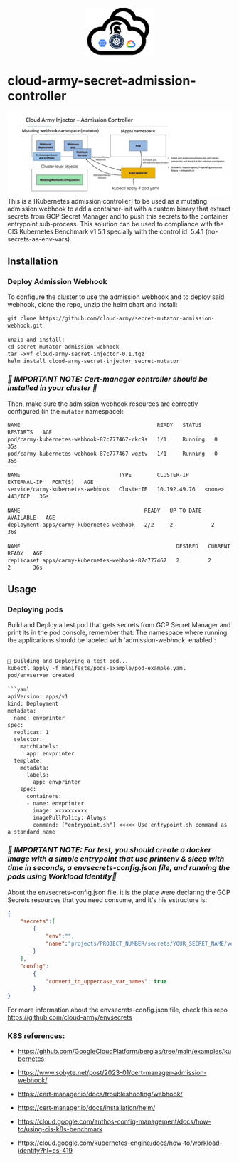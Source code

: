 <p align="center">
    <img src="/img/logo.png" width="30%" align="center">
</p>

# cloud-army-secret-admission-controller


![](/img/2023-04-13_19-04.png) 
This is a [Kubernetes admission controller] to be used as a mutating admission webhook to add a container-init with a custom binary that extract secrets from GCP Secret Manager and to push this secrets to the container entrypoint sub-process. This solution can be used to compliance with the CIS Kubernetes Benchmark v1.5.1 specially with the control id: 5.4.1 (no-secrets-as-env-vars).

## Installation

### Deploy Admission Webhook
To configure the cluster to use the admission webhook and to deploy said webhook, clone the repo, unzip the helm chart and install:
```
git clone https://github.com/cloud-army/secret-mutator-admission-webhook.git

unzip and install:
cd secret-mutator-admission-webhook
tar -xvf cloud-army-secret-injector-0.1.tgz
helm install cloud-army-secret-injector secret-mutator

```
### _🚨 IMPORTANT NOTE: Cert-manager controller should be installed in your cluster 🚨_

Then, make sure the admission webhook resources are correctly configured (in the `mutator` namespace):
```
NAME                                           READY   STATUS    RESTARTS   AGE
pod/carmy-kubernetes-webhook-87c777467-rkc9s   1/1     Running   0          35s
pod/carmy-kubernetes-webhook-87c777467-wqztv   1/1     Running   0          35s

NAME                               TYPE        CLUSTER-IP     EXTERNAL-IP   PORT(S)   AGE
service/carmy-kubernetes-webhook   ClusterIP   10.192.49.76   <none>        443/TCP   36s

NAME                                       READY   UP-TO-DATE   AVAILABLE   AGE
deployment.apps/carmy-kubernetes-webhook   2/2     2            2           36s

NAME                                                 DESIRED   CURRENT   READY   AGE
replicaset.apps/carmy-kubernetes-webhook-87c777467   2         2         2       36s

```
## Usage
### Deploying pods
Build and Deploy a test pod that gets secrets from GCP Secret Manager and print its in the pod console, remember that: The namespace where running the applications should be labeled with 'admission-webhook: enabled':
```

🚀 Building and Deploying a test pod...
kubectl apply -f manifests/pods-example/pod-example.yaml
pod/envserver created

```yaml
apiVersion: apps/v1
kind: Deployment
metadata:
  name: envprinter
spec:
  replicas: 1
  selector:
    matchLabels:
      app: envprinter
  template:
    metadata:
      labels:
        app: envprinter
    spec:
      containers:
      - name: envprinter
        image: xxxxxxxxxx
        imagePullPolicy: Always
        command: ["entrypoint.sh"] <<<<< Use entrypoint.sh command as a standard name

```

### _🚨 IMPORTANT NOTE: For test, you should create a docker image with a simple entrypoint that use printenv & sleep with time in seconds, a envsecrets-config.json file, and running the pods using Workload Identity🚨_

About the envsecrets-config.json file, it is the place were declaring the GCP Secrets resources that you need consume, and it's his estructure is:

```json
{
    "secrets":[
        {
            "env":"",
            "name":"projects/PROJECT_NUMBER/secrets/YOUR_SECRET_NAME/versions/latest"
        }
    ],
    "config":
        {
            "convert_to_uppercase_var_names": true
        }
}
```
For more information about the envsecrets-config.json file, check this repo https://github.com/cloud-army/envsecrets

### K8S references:

- https://github.com/GoogleCloudPlatform/berglas/tree/main/examples/kubernetes

- https://www.sobyte.net/post/2023-01/cert-manager-admission-webhook/

- https://cert-manager.io/docs/troubleshooting/webhook/

- https://cert-manager.io/docs/installation/helm/

- https://cloud.google.com/anthos-config-management/docs/how-to/using-cis-k8s-benchmark

- https://cloud.google.com/kubernetes-engine/docs/how-to/workload-identity?hl=es-419
